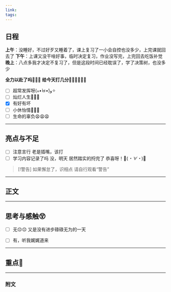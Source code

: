 ```yaml
---
link: 
tags:
---
```

## 日程
**上午**：没睡好，不过好歹又睡着了，课上复习了一小会自控也没多少，上完课就回去了
**下午**：上课又没干啥好事，临时决定复习，作业没写完，上完回去吃饭补觉
**晚上**：八点多我才决定不复习了，但是这段时间已经耽误了，学了决策树，也没多少

**全力以赴了吗🐒🐒🐒**
**给今天打几分🐻‍❄️🐻‍❄️🐻‍❄️**

- [ ] 超常发挥呀(๑•̀ㅂ•́)و✧
- [ ] 灿烂人生🌊🌊🌊
- [x] 有好有坏
- [ ] 小休怡情🤠🤠🤠
- [ ] 生命的辜负😩😩😩

---
## 亮点与不足
- [ ] 注意言行
老是插嘴，该打
- [ ] 学习内容记录了吗
没，明天
居然踏实的捋完了
恭喜呀！🎉(*・∀・*)🎉
> [!警告]
> 如果懈怠了，识相点
> 请自行观看“警告”

---
## 正文



---
## 思考与感触😲
- [ ] 无😔😔
 又是没有进步碌碌无为的一天
- [ ] 有，听我娓娓道来


---
## 重点🦊


---

### 附文

